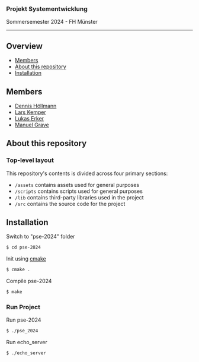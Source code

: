 <h3>Projekt Systementwicklung</h3>
<p>Sommersemester 2024 - FH Münster</p>

---

## Overview

- [Members](https://git.fh-muenster.de/dh687982/pse-2024#members)
- [About this repository](https://git.fh-muenster.de/dh687982/pse-2024#about-this-repository)
- [Installation](https://git.fh-muenster.de/dh687982/pse-2024#installation)

## Members

- [Dennis Höllmann](https://git.fh-muenster.de/dh687982)
- [Lars Kemper](https://git.fh-muenster.de/lk297162)
- [Lukas Erker](https://git.fh-muenster.de/le009249)
- [Manuel Grave](https://git.fh-muenster.de/mg573007)

## About this repository

### Top-level layout

This repository's contents is divided across four primary sections:

- `/assets` contains assets used for general purposes
- `/scripts` contains scripts used for general purposes
- `/lib` contains third-party libraries used in the project
- `/src` contains the source code for the project

## Installation

<!-- 
Clone repo to e.g. "\*\*/lib" folder

```sh
$ git clone git@github.com:fh-dualies/c_date.git
```
-->

Switch to "pse-2024" folder

```sh
$ cd pse-2024
```

Init using [cmake](https://cmake.org/)

```sh
$ cmake .
```

Compile pse-2024

```sh
$ make
```

### Run Project

Run pse-2024

```sh
$ ./pse_2024
```

Run echo_server

```sh
$ ./echo_server
```